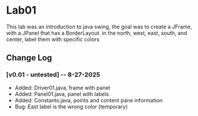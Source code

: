 # Lab01
This lab was an introduction to java swing, the goal
was to create a JFrame, with a JPanel that has a
BorderLayout. in the north, west, east, south, and
center, label them with specific colors

## Change Log
### [v0.01 - untested] -- 8-27-2025
- Added: Driver01.java, frame with panel
- Added: Panel01.java, panel with labels
- Added: Constants.java, points and content pane information
- Bug: East label is the wrong color (temporary)